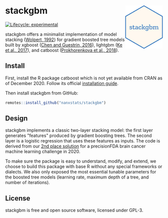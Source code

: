 # stackgbm <img src="man/figures/logo.png" align="right" width="120" />

[![Lifecycle: experimental](https://img.shields.io/badge/lifecycle-experimental-orange.svg)](https://lifecycle.r-lib.org/articles/stages.html#experimental)

stackgbm offers a minimalist implementation of model stacking ([Wolpert, 1992](https://doi.org/10.1016/S0893-6080(05)80023-1)) for gradient boosted tree models built by xgboost ([Chen and Guestrin, 2016](https://doi.org/10.1145/2939672.2939785)), lightgbm ([Ke et al., 2017](https://papers.nips.cc/paper/6907-lightgbm-a-highly-efficient-gradient-boosting-decision)), and catboost ([Prokhorenkova et al., 2018](https://papers.nips.cc/paper/7898-catboost-unbiased-boosting-with-categorical-features)).

## Install

First, install the R package catboost which is not yet available from CRAN as of December 2020. Follow its official [installation guide](https://catboost.ai/docs/concepts/r-installation.html).

Then install stackgbm from GitHub:

```r
remotes::install_github("nanxstats/stackgbm")
```

## Design

stackgbm implements a classic two-layer stacking model: the first layer generates "features" produced by gradient boosting trees. The second layer is a logistic regression that uses these features as inputs. The code is derived from our [2nd place solution](https://github.com/nanxstats/bcpm-msaenet) for a precisionFDA brain cancer machine learning challenge in 2020.

To make sure the package is easy to understand, modify, and extend, we choose to build this package with base R without any special frameworks or dialects. We also only exposed the most essential tunable parameters for the boosted tree models (learning rate, maximum depth of a tree, and number of iterations).

## License

stackgbm is free and open source software, licensed under GPL-3.
